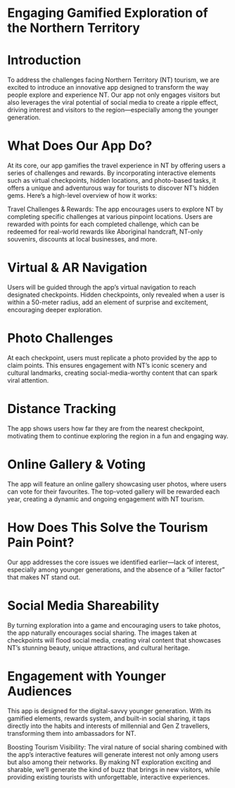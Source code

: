 # Engaging Gamified Exploration of the Northern Territory

# Introduction

To address the challenges facing Northern Territory (NT) tourism, we are excited to introduce an innovative app designed to transform the way people explore and experience NT. Our app not only engages visitors but also leverages the viral potential of social media to create a ripple effect, driving interest and visitors to the region—especially among the younger generation.

# What Does Our App Do? 

At its core, our app gamifies the travel experience in NT by offering users a series of challenges and rewards. By incorporating interactive elements such as virtual checkpoints, hidden locations, and photo-based tasks, it offers a unique and adventurous way for tourists to discover NT’s hidden gems. Here’s a high-level overview of how it works:

Travel Challenges & Rewards: The app encourages users to explore NT by completing specific challenges at various pinpoint locations. Users are rewarded with points for each completed challenge, which can be redeemed for real-world rewards like Aboriginal handcraft, NT-only souvenirs, discounts at local businesses, and more.

# Virtual & AR Navigation

Users will be guided through the app’s virtual navigation to reach designated checkpoints. Hidden checkpoints, only revealed when a user is within a 50-meter radius, add an element of surprise and excitement, encouraging deeper exploration.

# Photo Challenges

At each checkpoint, users must replicate a photo provided by the app to claim points. This ensures engagement with NT’s iconic scenery and cultural landmarks, creating social-media-worthy content that can spark viral attention.

# Distance Tracking

The app shows users how far they are from the nearest checkpoint, motivating them to continue exploring the region in a fun and engaging way.

# Online Gallery & Voting

The app will feature an online gallery showcasing user photos, where users can vote for their favourites. The top-voted gallery will be rewarded each year, creating a dynamic and ongoing engagement with NT tourism.

# How Does This Solve the Tourism Pain Point? 

Our app addresses the core issues we identified earlier—lack of interest, especially among younger generations, and the absence of a “killer factor” that makes NT stand out.

# Social Media Shareability

By turning exploration into a game and encouraging users to take photos, the app naturally encourages social sharing. The images taken at checkpoints will flood social media, creating viral content that showcases NT’s stunning beauty, unique attractions, and cultural heritage.

# Engagement with Younger Audiences

This app is designed for the digital-savvy younger generation. With its gamified elements, rewards system, and built-in social sharing, it taps directly into the habits and interests of millennial and Gen Z travellers, transforming them into ambassadors for NT.

Boosting Tourism Visibility: The viral nature of social sharing combined with the app’s interactive features will generate interest not only among users but also among their networks. By making NT exploration exciting and sharable, we’ll generate the kind of buzz that brings in new visitors, while providing existing tourists with unforgettable, interactive experiences.
